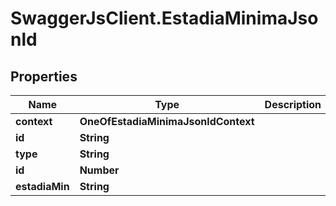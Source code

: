# SwaggerJsClient.EstadiaMinimaJsonld

## Properties

| Name           | Type                                | Description | Notes      |
| -------------- | ----------------------------------- | ----------- | ---------- |
| **context**    | **OneOfEstadiaMinimaJsonldContext** |             | [optional] |
| **id**         | **String**                          |             | [optional] |
| **type**       | **String**                          |             | [optional] |
| **id**         | **Number**                          |             | [optional] |
| **estadiaMin** | **String**                          |             | [optional] |
